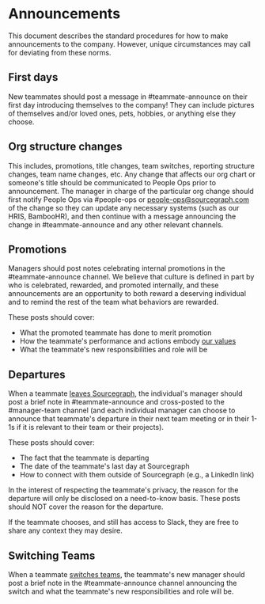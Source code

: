 # Announcements

This document describes the standard procedures for how to make announcements to the company. However, unique circumstances may call for deviating from these norms.

## First days

New teammates should post a message in #teammate-announce on their first day introducing themselves to the company! They can include pictures of themselves and/or loved ones, pets, hobbies, or anything else they choose.

## Org structure changes

This includes, promotions, title changes, team switches, reporting structure changes, team name changes, etc. Any change that affects our org chart or someone's title should be communicated to People Ops prior to announcement. The manager in charge of the particular org change should first notify People Ops via #people-ops or people-ops@sourcegraph.com of the change so they can update any necessary systems (such as our HRIS, BambooHR), and then continue with a message announcing the change in #teammate-announce and any other relevant channels.

## Promotions

Managers should post notes celebrating internal promotions in the #teammate-announce channel. We believe that culture is defined in part by who is celebrated, rewarded, and promoted internally, and these announcements are an opportunity to both reward a deserving individual and to remind the rest of the team what behaviors are rewarded.

These posts should cover:

- What the promoted teammate has done to merit promotion
- How the teammate's performance and actions embody [our values](../values/index.md)
- What the teammate's new responsibilities and role will be

## Departures

When a teammate [leaves Sourcegraph](../company-info-and-process/working-at-sourcegraph/leaving.md), the individual's manager should post a brief note in #teammate-announce and cross-posted to the #manager-team channel (and each individual manager can choose to announce that teammate's departure in their next team meeting or in their 1-1s if it is relevant to their team or their projects).

These posts should cover:

- The fact that the teammate is departing
- The date of the teammate's last day at Sourcegraph
- How to connect with them outside of Sourcegraph (e.g., a LinkedIn link)

In the interest of respecting the teammate's privacy, the reason for the departure will only be disclosed on a need-to-know basis. These posts should NOT cover the reason for the departure.

If the teammate chooses, and still has access to Slack, they are free to share any context they may desire.

## Switching Teams

When a teammate [switches teams](../company-info-and-process/working-at-sourcegraph/switching-teams.md), the teammate's new manager should post a brief note in the #teammate-announce channel announcing the switch and what the teammate's new responsibilities and role will be.
